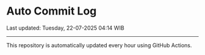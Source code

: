 # Auto Commit Log

Last updated: Tuesday, 22-07-2025 04:14 WIB

---

This repository is automatically updated every hour using GitHub Actions.
